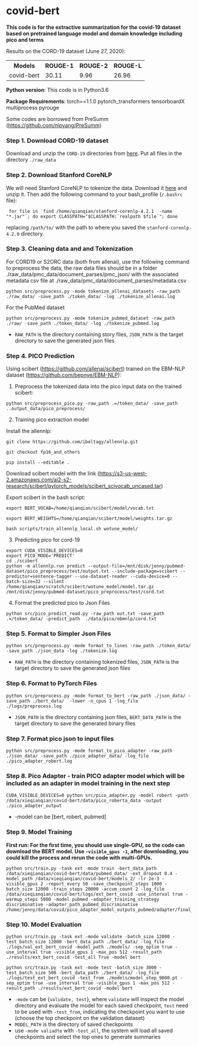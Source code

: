 # covid-bert

**This code is for the extractive summarization for the covid-19 dataset based on pretrained language model and domain knowledge including pico and terms**

Results on the CORD-19 dataset (June 27, 2020):


<table class="tg">
  <tr>
    <th class="tg-0pky">Models</th>
    <th class="tg-0pky">ROUGE-1</th>
    <th class="tg-0pky">ROUGE-2</th>
    <th class="tg-0pky">ROUGE-L</th>
  </tr>
  <tr>
    <td class="tg-0pky">covid-bert</td>
    <td class="tg-0pky">30.11</td>
    <td class="tg-0pky">9.96</td>
    <td class="tg-0pky">26.96</td>
  </tr>
</table>

**Python version**: This code is in Python3.6

**Package Requirements**: torch==1.1.0 pytorch_transformers tensorboardX multiprocess pyrouge


Some codes are borrowed from PreSumm (https://github.com/nlpyang/PreSumm)

### Step 1. Download CORD-19 dataset
Download and unzip the `CORD-19` directories from [here](https://allenai.org/data/cord-19). Put all files in the directory `./raw_data`

###  Step 2. Download Stanford CoreNLP
We will need Stanford CoreNLP to tokenize the data. Download it [here](https://stanfordnlp.github.io/CoreNLP/) and unzip it. Then add the following command to your bash_profile (`/.bashrc` file):
```
 for file in `find /home/qianqian/stanford-corenlp-4.2.1  -name "*.jar"`; do export CLASSPATH="$CLASSPATH:`realpath $file`"; done
```
replacing `/path/to/` with the path to where you saved the `stanford-corenlp-4.2.0` directory. 

###  Step 3. Cleaning data and and Tokenization

For CORD19 or S2ORC data (both from allenai), use the following command to preprocess the data, the raw data files should be in a folder ./raw_data/pmc_data/document_parses/pmc_json/ with the associated metadata csv file at ./raw_data/pmc_data/document_parses/metadata.csv

```
python src/preprocess.py -mode tokenize_allenai_datasets -raw_path ./raw_data/ -save_path ./token_data/ -log ./tokenize_allenai.log
```

For the PubMed dataset
```
python src/preprocess.py -mode tokenize_pubmed_dataset -raw_path ./raw/ -save_path ./token_data/ -log ./tokenize_pubmed.log
```

* `RAW_PATH` is the directory containing story files, `JSON_PATH` is the target directory to save the generated json files

###  Step 4. PICO Prediction

Using scibert (https://github.com/allenai/scibert) trained on the EBM-NLP dataset (https://github.com/bepnye/EBM-NLP):

1. Preprocess the tokenized data into the pico input data on the trained scibert:
```
python src/preprocess_pico.py -raw_path .=/token_data/ -save_path ..output_data/pico_preprocess/
```
2. Training pico extraction model

Install the allennlp: 
```
git clone https://github.com/ibeltagy/allennlp.git
```
```
git checkout fp16_and_others
```
```
pip install --editable .
```

Download scibert model with the link (https://s3-us-west-2.amazonaws.com/ai2-s2-research/scibert/pytorch_models/scibert_scivocab_uncased.tar)

Export scibert in the bash script:
```
export BERT_VOCAB=/home/qianqian/scibert/model/vocab.txt
```
```
export BERT_WEIGHTS=/home/qianqian/scibert/model/weights.tar.gz
```

```
bash scripts/train_allennlp_local.sh wotune_model/
```

3. Predicting pico for cord-19
```
export CUDA_VISIBLE_DEVICES=0 
export PICO_MODE='PREDICT'
cd ./scibert
python -m allennlp.run predict --output-file=/mnt/disk/jenny/pubmed-dataset/pico_preprocess/test/output.txt --include-package=scibert --predictor=sentence-tagger --use-dataset-reader --cuda-device=0 --batch-size=32 --silent /home/qianqian/scratch/scibert/wotune_model/model.tar.gz  /mnt/disk/jenny/pubmed-dataset/pico_preprocess/test/cord.txt
```

4. Format the predicted pico to Json Files
```
python src/pico_predict_read.py -raw_path out.txt -save_path .=/token_data/ -predict_path  ./data/pico/ebmnlp/cord.txt
```

###  Step 5. Format to Simpler Json Files
 
```
python src/preprocess.py -mode format_to_lines -raw_path ./token_data/ -save_path ./json_data -log ./tokenize.log
```

* `RAW_PATH` is the directory containing tokenized files, `JSON_PATH` is the target directory to save the generated json files

###  Step 6. Format to PyTorch Files
```
python src/preprocess.py -mode format_to_bert -raw_path ./json_data/ -save_path ./bert_data/  -lower -n_cpus 1 -log_file ./logs/preprocess.log 
```

* `JSON_PATH` is the directory containing json files, `BERT_DATA_PATH` is the target directory to save the generated binary files

### Step 7. Format pico json to input files
```
python src/preprocess.py -mode format_to_pico_adapter -raw_path ./json_data/ -save_path ./pico_adapter_data/ -log_file ./pico_adapter_robert.log
```

### Step 8. Pico Adapter - train PICO adapter model which will be included as an adapter in model training in the next step
```
CUDA_VISIBLE_DEVICES=0 python src/pico_adapter.py -model robert -path /data/xieqianqian/covid-bert/data/pico_roberta_data -output ./pico_adapter_output 
```
* -model can be [bert, robert, pubmed]

### Step 9. Model Training

**First run: For the first time, you should use single-GPU, so the code can download the BERT model. Use ``-visible_gpus -1``, after downloading, you could kill the process and rerun the code with multi-GPUs.**

```
python src/train.py -task ext -mode train -bert_data_path /data/xieqianqian/covid-bert/data/pubmed_data/ -ext_dropout 0.4 -model_path /data/xieqianqian/covid-bert/models_2/ -lr 2e-3 -visible_gpus 2 -report_every 50 -save_checkpoint_steps 1000 -batch_size 12000 -train_steps 20000 -accum_count 2 -log_file /data/xieqianqian/covid-bert/logs/ext_bert_covid -use_interval true -warmup_steps 5000 -model pubmed -adapter_training_strategy discriminative -adapter_path_pubmed_discriminative /home/jenny/data/covid/pico_adapter_model_outputs_pubmed/adapter/final_pubmed_adapter
```



### Step 10. Model Evaluation
```
python src/train.py -task ext -mode validate -batch_size 12000 -test_batch_size 12000 -bert_data_path ./bert_data/ -log_file ./logs/val_ext_bert_covid -model_path ./models/ -sep_optim true -use_interval true -visible_gpus 1 -max_pos 512 -result_path ./results/ext_bert_covid -test_all True -model bert
```
```
python src/train.py -task ext -mode test -batch_size 3000 -test_batch_size 500 -bert_data_path ./bert_data/ -log_file ./logs/test_ext_bert_covid -test_from ./models/model_step_9000.pt -sep_optim true -use_interval true -visible_gpus 1 -max_pos 512 -result_path ./results/ext_bert_covid -model bert
```
* `-mode` can be {`validate, test`}, where `validate` will inspect the model directory and evaluate the model for each saved checkpoint, `test` need to be used with `-test_from`, indicating the checkpoint you want to use (choose the top checkpoint on the validation dataset)
* `MODEL_PATH` is the directory of saved checkpoints
* use `-mode valiadte` with `-test_all`, the system will load all saved checkpoints and select the top ones to generate summaries

